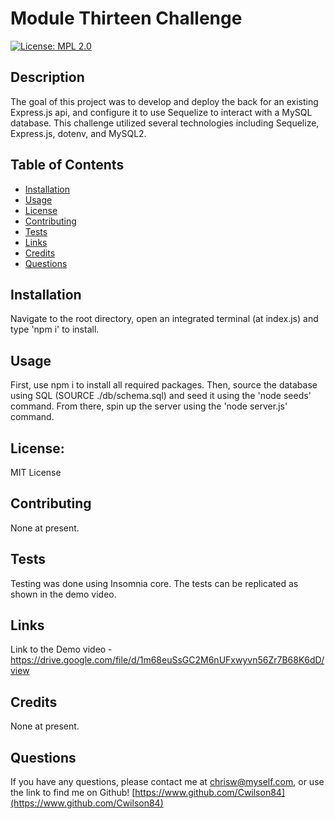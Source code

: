 
# Module Thirteen Challenge
[![License: MPL 2.0](https://img.shields.io/badge/License-MPL_2.0-brightgreen.svg)](https://opensource.org/licenses/MPL-2.0)

## Description

The goal of this project was to develop and deploy the back for an existing Express.js api, and configure it to use Sequelize to interact with a MySQL database. This challenge utilized several technologies including Sequelize, Express.js, dotenv, and MySQL2.

## Table of Contents

* [Installation](#installation)
* [Usage](#usage)
* [License](#license)
* [Contributing](#contributing)
* [Tests](#tests)
* [Links](#links)
* [Credits](#credits)
* [Questions](#questions)

## Installation

Navigate to the root directory, open an integrated terminal (at index.js) and type 'npm i' to install. 

## Usage

First, use npm i to install all required packages.  Then, source the database using SQL (SOURCE ./db/schema.sql) and seed it using the 'node seeds' command. From there, spin up the server using the 'node server.js' command.

## License: 
MIT License

## Contributing

None at present.

## Tests

Testing was done using Insomnia core. The tests can be replicated as shown in the demo video.

## Links

Link to the Demo video - https://drive.google.com/file/d/1m68euSsGC2M6nUFxwyvn56Zr7B68K6dD/view 

## Credits

None at present. 


## Questions

If you have any questions, please contact me at chrisw@myself.com, or use the link to find me on Github! [https://www.github.com/Cwilson84](https://www.github.com/Cwilson84)
